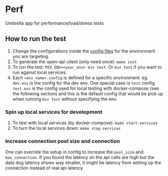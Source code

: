 # Perf

Umbrella app for performance/load/stress tests

## How to run the test
1. Change the configurations inside the [config files](config/) for the environment you are targeting.
1. To generate the open-api client (only need once): `make init`
1. To run the test: `MIX_ENV=<your_env> mix test`. Or `mix test` if you want to run against local services.
1. Each `<env_name>.config` is defined for a specific environment. eg. `dev.exs` is the config for the dev env. One special case is `test` config. `test.exs` is the config used for local testing with docker-compose (see the following section) and this is the default config that would be pick up when running `mix test` without specifying the env.

### Spin up local services for development
1. To test with local services (by docker-compose): `make start-services`
1. To turn the local services down: `make stop-services`

### Increase connection pool size and connection
One can override the setup in config to increase the `pool_size` and `max_connection`. If you found the latency on the api calls are high but the data dog latency shows way smaller, it might be latency from setting up the connection instead of real api latency.
